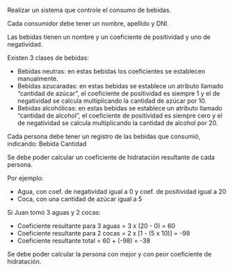 Realizar un sistema que controle el consumo de bebidas.

Cada consumidor debe tener un nombre, apellido y DNI.

Las bebidas tienen un nombre y un coeficiente de positividad y uno de negatividad. 

Existen 3 clases de bebidas:

- Bebidas neutras: en estas bebidas los coeficientes se establecen manualmente.
- Bebidas azucaradas: en estas bebidas se establece un atributo llamado “cantidad de azúcar”, el coeficiente de positividad es siempre 1 y el de negatividad se calcula multiplicando la cantidad de azúcar por 10.
- Bebidas alcohólicas: en estas bebidas se establece un atributo llamado “cantidad de alcohol”, el coeficiente de positividad es siempre cero y el de negatividad se calcula multiplicando la cantidad de alcohol por 20. 

Cada persona debe tener un registro de las bebidas que consumió, indicando:
Bebida
Cantidad


Se debe poder calcular un coeficiente de hidratación resultante de cada persona. 

Por ejemplo:

- Agua, con coef. de negatividad igual a 0 y coef. de positividad igual a 20
- Coca, con una cantidad de azúcar igual a 5

Si Juan tomó 3 aguas y 2 cocas:

- Coeficiente resultante para 3 aguas = 3 x (20 - 0) = 60
- Coeficiente resultante para 2 cocas = 2 x [1 - (5 x 10)] = -98
- Coeficiente resultante total = 60 + (-98) = -38

Se debe poder calcular la persona con mejor y con peor coeficiente de hidratación.
